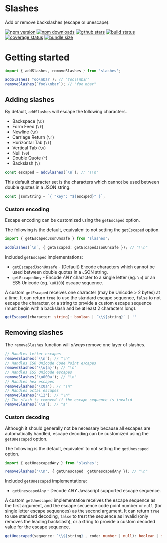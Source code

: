 # Slashes

Add or remove backslashes (escape or unescape).

[![npm version](https://badgen.net/npm/v/slashes?icon=npm&label=version)](https://www.npmjs.com/package/slashes)
[![npm downloads](https://badgen.net/npm/dw/slashes?icon=npm&color=blue&label=downloads)](https://www.npmjs.com/package/slashes)
[![github stars](https://badgen.net/github/stars/Shakeskeyboarde/slashes?icon=github)](https://github.com/Shakeskeyboarde/slashes)
[![build status](https://badgen.net/travis/Shakeskeyboarde/slashes?icon=travis&label=build)](https://www.travis-ci.com/github/Shakeskeyboarde/slashes)
[![coverage status](https://badgen.net/coveralls/c/github/Shakeskeyboarde/slashes/main)](https://coveralls.io/github/Shakeskeyboarde/slashes)
[![bundle size](https://badgen.net/bundlephobia/minzip/slashes?label=size)](https://bundlephobia.com/result?p=slashes)

# Getting started

```ts
import { addSlashes, removeSlashes } from 'slashes';

addSlashes(`foo\nbar`); // "foo\\nbar"
removeSlashes(`foo\\nbar`); // "foo\nbar"
```

## Adding slashes

By default, `addSlashes` will escape the following characters.

- Backspace (`\b`)
- Form Feed (`\f`)
- Newline (`\n`)
- Carriage Return (`\r`)
- Horizontal Tab (`\t`)
- Vertical Tab (`\v`)
- Null (`\0`)
- Double Quote (`"`)
- Backslash (`\`)

```ts
const escaped = addSlashes(`\n`); // "\\n"
```

This default character set is the characters which cannot be used between double quotes in a JSON string.

```ts
const jsonString = `{ "key": "${escaped}" }`;
```

### Custom encoding

Escape encoding can be customized using the `getEscaped` option.

The following is the default, equivalent to not setting the `getEscaped` option.

```ts
import { getEscapedJsonUnsafe } from 'slashes';

addSlashes(`\n`, { getEscaped: getEscapedJsonUnsafe }); // "\\n"
```

Included `getEscaped` implementations:

- `getEscapedJsonUnsafe` - (Default) Encode characters which cannot be used between double quotes in a JSON string.
- `getEscapedAny` - Encode _ANY_ character to a single letter (eg. `\n`) or an ES5 Unicode (eg. `\u0100`) escape sequence.

A custom `getEscaped` receives one character (may be Unicode > 2 bytes) at a time. It can return `true` to use the standard escape sequence, `false` to not escape the character, or a string to provide a custom escape sequence (must begin with a backslash and be at least 2 characters long).

```ts
getEscaped(character: string): boolean | `\\${string}` | ''
```

## Removing slashes

The `removeSlashes` function will _always_ remove one layer of slashes.

```ts
// Handles letter escapes
removeSlashes(`\\n`); // "\n"
// Handles ES6 Unicode Code Point escapes
removeSlashes('\\u{a}'); // "\n"
// Handles ES5 Unicode escapes
removeSlashes('\u000a'); // "\n"
// Handles hex escapes
removeSlashes('\x0a'); // "\n"
// Handles octal escapes
removeSlashes('\12'); // "\n"
// The slash is removed if the escape sequence is invalid
removeSlashes(`\\a`); // "a"
```

### Custom decoding

Although it should generally not be necessary because all escapes are automatically handled, escape decoding can be customized using the `getUnescaped` option.

The following is the default, equivalent to not setting the `getUnescaped` option.

```ts
import { getUnescapedAny } from 'slashes';

removeSlashes('\\n', { getUnescaped: getUnescapedAny }); // "\n"
```

Included `getUnescaped` implementations:

- `getUnescapedAny` - Decode _ANY_ Javascript supported escape sequence.

A custom `getUnescaped` implementation receives the escape sequence as the first argument, and the escape sequence code point number or `null` (for single letter escape sequences) as the second argument. It can return `true` to use standard decoding, `false` to treat the sequence as invalid (only removes the leading backslash), or a string to provide a custom decoded value for the escape sequence.

```ts
getUnescaped(sequence: `\\${string}`, code: number | null): boolean | string
```
